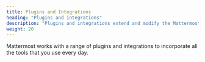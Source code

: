 ```yaml
---
title: Plugins and Integrations
heading: "Plugins and integrations"
description: "Plugins and integrations extend and modify the Mattermost web and desktop apps."
weight: 20
---
```


Mattermost works with a range of plugins and integrations to incorporate all the tools that you use every day.
